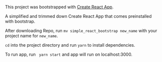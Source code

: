This project was bootstrapped with [Create React App](https://github.com/facebook/create-react-app).

A simplified and trimmed down Create React App that comes preinstalled with bootstrap. 

After downloading Repo, run `mv simple_react_bootstrap new_name` with your project name for `new_name`.

`cd` into the project directory and run `yarn` to install dependencies. 

To run app, run ` yarn start` and app will run on localhost:3000.
